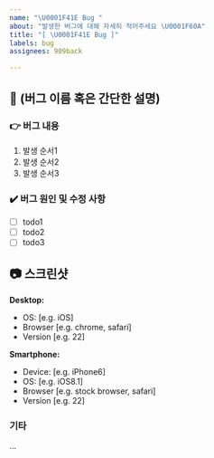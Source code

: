 ```yaml
---
name: "\U0001F41E Bug "
about: "발생한 버그에 대해 자세히 적어주세요 \U0001F60A"
title: "[ \U0001F41E Bug ]"
labels: bug
assignees: 909back

---
```


## 🐞 (버그 이름 혹은 간단한 설명)

### 👉 버그 내용

1. 발생 순서1 
2. 발생 순서2 
3. 발생 순서3

### ✔️ 버그 원인 및 수정 사항
- [ ] todo1
- [ ] todo2
- [ ] todo3

## 📷 스크린샷


**Desktop:**
 - OS: [e.g. iOS]
 - Browser [e.g. chrome, safari]
 - Version [e.g. 22]

**Smartphone:**
 - Device: [e.g. iPhone6]
 - OS: [e.g. iOS8.1]
 - Browser [e.g. stock browser, safari]
 - Version [e.g. 22]

### 기타
...
